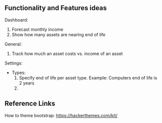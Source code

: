 ## Functionality and Features ideas
Dashboard:
  1. Forecast monthly income
  2. Show how many assets are nearing end of life

General:
  1. Track how much an asset costs vs. income of an asset

Settings:
  * Types:
    1. Specify end of life per asset type. Example: Computers end of life is 2 years
    2.

## Reference Links
How to theme bootstrap: https://hackerthemes.com/kit/
